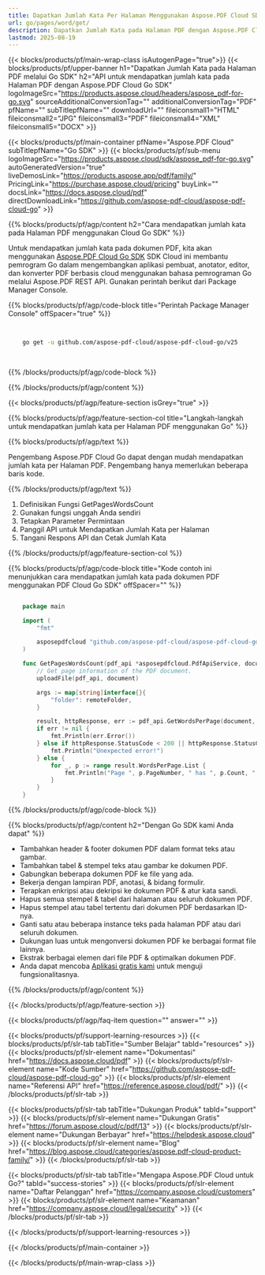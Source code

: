 ```yaml
---
title: Dapatkan Jumlah Kata Per Halaman Menggunakan Aspose.PDF Cloud SDK untuk Go
url: go/pages/word/get/
description: Dapatkan Jumlah Kata pada Halaman PDF dengan Aspose.PDF Cloud SDK untuk Go.
lastmod: 2025-08-19
---
```


{{< blocks/products/pf/main-wrap-class isAutogenPage="true">}}
{{< blocks/products/pf/upper-banner h1="Dapatkan Jumlah Kata pada Halaman PDF melalui Go SDK" h2="API untuk mendapatkan jumlah kata pada Halaman PDF dengan Aspose.PDF Cloud Go SDK" logoImageSrc="https://products.aspose.cloud/headers/aspose_pdf-for-go.svg" sourceAdditionalConversionTag="" additionalConversionTag="PDF" pfName="" subTitlepfName="" downloadUrl="" fileiconsmall1="HTML" fileiconsmall2="JPG" fileiconsmall3="PDF" fileiconsmall4="XML" fileiconsmall5="DOCX" >}}

{{< blocks/products/pf/main-container pfName="Aspose.PDF Cloud" subTitlepfName="Go SDK" >}}
{{< blocks/products/pf/sub-menu logoImageSrc="https://products.aspose.cloud/sdk/aspose_pdf-for-go.svg"
autoGeneratedVersion="true"
liveDemosLink="https://products.aspose.app/pdf/family/" PricingLink="https://purchase.aspose.cloud/pricing" buyLink="" docsLink="https://docs.aspose.cloud/pdf"  directDownloadLink="https://github.com/aspose-pdf-cloud/aspose-pdf-cloud-go" >}}

{{% blocks/products/pf/agp/content h2="Cara mendapatkan jumlah kata pada Halaman PDF menggunakan Cloud Go SDK" %}}

Untuk mendapatkan jumlah kata pada dokumen PDF, kita akan menggunakan
[Aspose.PDF Cloud Go SDK](https://products.aspose.cloud/pdf/go/)
SDK Cloud ini membantu pemrogram Go dalam mengembangkan aplikasi pembuat, anotator, editor, dan konverter PDF berbasis cloud menggunakan bahasa pemrograman Go melalui Aspose.PDF REST API. Gunakan perintah berikut dari Package Manager Console.

{{% blocks/products/pf/agp/code-block title="Perintah Package Manager Console" offSpacer="true" %}}

```bash

     
    go get -u github.com/aspose-pdf-cloud/aspose-pdf-cloud-go/v25
     
     
```

{{% /blocks/products/pf/agp/code-block %}}

{{% /blocks/products/pf/agp/content %}}

{{< blocks/products/pf/agp/feature-section isGrey="true" >}}

{{% blocks/products/pf/agp/feature-section-col title="Langkah-langkah untuk mendapatkan jumlah kata per Halaman PDF menggunakan Go" %}}

{{% blocks/products/pf/agp/text %}}

Pengembang Aspose.PDF Cloud Go dapat dengan mudah mendapatkan jumlah kata per Halaman PDF. Pengembang hanya memerlukan beberapa baris kode.

{{% /blocks/products/pf/agp/text %}}

1. Definisikan Fungsi GetPagesWordsCount
1. Gunakan fungsi unggah Anda sendiri
1. Tetapkan Parameter Permintaan
1. Panggil API untuk Mendapatkan Jumlah Kata per Halaman
1. Tangani Respons API dan Cetak Jumlah Kata

{{% /blocks/products/pf/agp/feature-section-col %}}

{{% blocks/products/pf/agp/code-block title="Kode contoh ini menunjukkan cara mendapatkan jumlah kata pada dokumen PDF menggunakan PDF Cloud Go SDK" offSpacer="" %}}

```go

    package main

    import (
        "fmt"

        asposepdfcloud "github.com/aspose-pdf-cloud/aspose-pdf-cloud-go/v25"
    )

    func GetPagesWordsCount(pdf_api *asposepdfcloud.PdfApiService, document string, remoteFolder string) {
        // Get page information of the PDF document.
        uploadFile(pdf_api, document)

        args := map[string]interface{}{
            "folder": remoteFolder,
        }

        result, httpResponse, err := pdf_api.GetWordsPerPage(document, args)
        if err != nil {
            fmt.Println(err.Error())
        } else if httpResponse.StatusCode < 200 || httpResponse.StatusCode > 299 {
            fmt.Println("Unexpected error!")
        } else {
            for _, p := range result.WordsPerPage.List {
                fmt.Println("Page ", p.PageNumber, " has ", p.Count, " words.")
            }
        }
    }
```

{{% /blocks/products/pf/agp/code-block %}}

{{% blocks/products/pf/agp/content h2="Dengan Go SDK kami Anda dapat" %}}

+ Tambahkan header & footer dokumen PDF dalam format teks atau gambar.
+ Tambahkan tabel & stempel teks atau gambar ke dokumen PDF.
+ Gabungkan beberapa dokumen PDF ke file yang ada.
+ Bekerja dengan lampiran PDF, anotasi, & bidang formulir.
+ Terapkan enkripsi atau dekripsi ke dokumen PDF & atur kata sandi.
+ Hapus semua stempel & tabel dari halaman atau seluruh dokumen PDF.
+ Hapus stempel atau tabel tertentu dari dokumen PDF berdasarkan ID-nya.
+ Ganti satu atau beberapa instance teks pada halaman PDF atau dari seluruh dokumen.
+ Dukungan luas untuk mengonversi dokumen PDF ke berbagai format file lainnya.
+ Ekstrak berbagai elemen dari file PDF & optimalkan dokumen PDF.
+ Anda dapat mencoba [Aplikasi gratis kami](https://products.aspose.app/pdf/) untuk menguji fungsionalitasnya.

{{% /blocks/products/pf/agp/content %}}

{{< /blocks/products/pf/agp/feature-section >}}

{{< blocks/products/pf/agp/faq-item question="" answer="" >}}

{{< blocks/products/pf/support-learning-resources >}}
{{< blocks/products/pf/slr-tab tabTitle="Sumber Belajar" tabId="resources" >}}
{{< blocks/products/pf/slr-element name="Dokumentasi" href="https://docs.aspose.cloud/pdf" >}}
{{< blocks/products/pf/slr-element name="Kode Sumber" href="https://github.com/aspose-pdf-cloud/aspose-pdf-cloud-go" >}}
{{< blocks/products/pf/slr-element name="Referensi API" href="https://reference.aspose.cloud/pdf/" >}}
{{< /blocks/products/pf/slr-tab >}}

{{< blocks/products/pf/slr-tab tabTitle="Dukungan Produk" tabId="support" >}}
{{< blocks/products/pf/slr-element name="Dukungan Gratis" href="https://forum.aspose.cloud/c/pdf/13" >}}
{{< blocks/products/pf/slr-element name="Dukungan Berbayar" href="https://helpdesk.aspose.cloud" >}}
{{< blocks/products/pf/slr-element name="Blog" href="https://blog.aspose.cloud/categories/aspose.pdf-cloud-product-family/" >}}
{{< /blocks/products/pf/slr-tab >}}

{{< blocks/products/pf/slr-tab tabTitle="Mengapa Aspose.PDF Cloud untuk Go?" tabId="success-stories" >}}
{{< blocks/products/pf/slr-element name="Daftar Pelanggan" href="https://company.aspose.cloud/customers" >}}
{{< blocks/products/pf/slr-element name="Keamanan" href="https://company.aspose.cloud/legal/security" >}}
{{< /blocks/products/pf/slr-tab >}}

{{< /blocks/products/pf/support-learning-resources >}}

{{< /blocks/products/pf/main-container >}}

{{< /blocks/products/pf/main-wrap-class >}}

